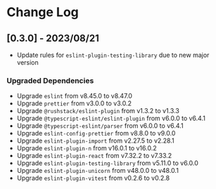 # Change Log

## [0.3.0] - 2023/08/21

- Update rules for `eslint-plugin-testing-library` due to new major version

### Upgraded Dependencies

- Upgrade `eslint` from v8.45.0 to v8.47.0
- Upgrade `prettier` from v3.0.0 to v3.0.2
- Upgrade `@rushstack/eslint-plugin` from v1.3.2 to v1.3.3
- Upgrade `@typescript-eslint/eslint-plugin` from v6.0.0 to v6.4.1
- Upgrade `@typescript-eslint/parser` from v6.0.0 to v6.4.1
- Upgrade `eslint-config-prettier` from v8.8.0 to v9.0.0
- Upgrade `eslint-plugin-import` from v2.27.5 to v2.28.1
- Upgrade `eslint-plugin-n` from v16.0.1 to v16.0.2
- Upgrade `eslint-plugin-react` from v7.32.2 to v7.33.2
- Upgrade `eslint-plugin-testing-library` from v5.11.0 to v6.0.0
- Upgrade `eslint-plugin-unicorn` from v48.0.0 to v48.0.1
- Upgrade `eslint-plugin-vitest` from v0.2.6 to v0.2.8
